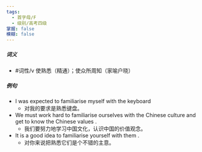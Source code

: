 ```yaml
---
tags:
  - 首字母/F
  - 级别/高考四级
掌握: false
模糊: false
---
```

##### 词义
- #词性/v  使熟悉（精通）；使众所周知（家喻户晓）
##### 例句
- I was expected to familiarise myself with the keyboard
	- 对我的要求是熟悉键盘。
- We must work hard to familiarise ourselves with the Chinese culture and get to know the Chinese values .
	- 我们要努力地学习中国文化，认识中国的价值观念。
- It is a good idea to familiarise yourself with them .
	- 对你来说把熟悉它们是个不错的主意。
